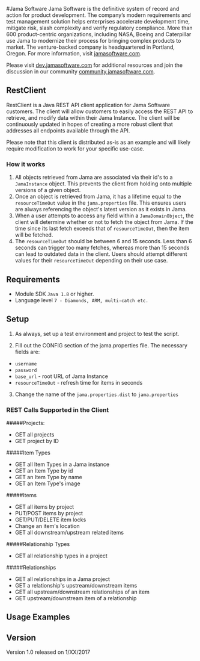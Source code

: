 #Jama Software
Jama Software is the definitive system of record and action for product development. The company’s modern requirements and test management solution helps enterprises accelerate development time, mitigate risk, slash complexity and verify regulatory compliance. More than 600 product-centric organizations, including NASA, Boeing and Caterpillar use Jama to modernize their process for bringing complex products to market. The venture-backed company is headquartered in Portland, Oregon. For more information, visit [jamasoftware.com](http://jamasoftware.com).

Please visit [dev.jamasoftware.com](http://dev.jamasoftware.com) for additional resources and join the discussion in our community [community.jamasoftware.com](http://community.jamasoftware.com).

## RestClient
RestClient is a Java REST API client application for Jama Software customers. The client will allow customers to easily access the REST API to retrieve, and modify data within their Jama Instance. 
The client will be continuously updated in hopes of creating a more robust client that addresses all endpoints available through the API.

Please note that this client is distributed as-is as an example and will likely require modification to work for your specific use-case.

### How it works
1. All objects retrieved from Jama are associated via their id's to a `JamaInstance` object. This prevents the client from holding onto multiple versions of a given object. 
2. Once an object is retrieved from Jama, it has a lifetime equal to the `resourceTimeOut` value in the `jama.properties` file. This ensures users are always referencing the object's latest version as it exists in Jama.
3. When a user attempts to access any field within a `JamaDomainObject`, the client will determine whether or not to fetch the object from Jama. If the time since its last fetch exceeds that of `resourceTimeOut`, then the item will be fetched.
4. The `resourceTimeOut` should be between 6 and 15 seconds. Less than 6 seconds can trigger too many fetches, whereas more than 15 seconds can lead to outdated data in the client. Users should attempt different values for their `resourceTimeOut` depending on their use case. 



## Requirements
- Module SDK `Java 1.8` or higher.
- Language level `7 - Diamonds, ARM, multi-catch etc.`



## Setup
1. As always, set up a test environment and project to test the script.

2. Fill out the CONFIG section of the jama.properties file.  The necessary fields are:
  - ```username```
  - ```password```
  - ```base_url```            - root URL of Jama Instance
  - ```resourceTimeOut```     - refresh time for items in seconds
  
3. Change the name of the `jama.properties.dist`  to  `jama.properties`



### REST Calls Supported in the Client

#####Projects: 
- GET all projects 
- GET project by ID

#####Item Types
- GET all Item Types in a Jama instance 
- GET an Item Type by id
- GET an Item Type by name
- GET an Item Type's image

#####Items
- GET all items by project 
- PUT/POST items by project
- GET/PUT/DELETE item locks
- Change an item's location 
- GET all downstream/upstream related items

#####Relationship Types
- GET all relationship types in a project

#####Relationships
- GET all relationships in a Jama project 
- GET a relationship's upstream/downstream items
- GET all upstream/downstream relationships of an item
- GET upstream/downstream item of a relationship



## Usage Examples



## Version
Version 1.0 released on 1/XX/2017

